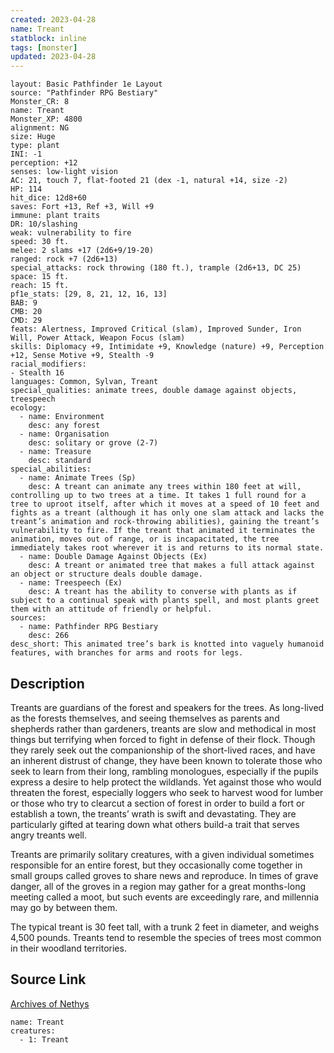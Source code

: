 ```yaml
---
created: 2023-04-28
name: Treant
statblock: inline
tags: [monster]
updated: 2023-04-28
---
```

```statblock
layout: Basic Pathfinder 1e Layout
source: "Pathfinder RPG Bestiary"
Monster_CR: 8
name: Treant
Monster_XP: 4800
alignment: NG
size: Huge
type: plant
INI: -1
perception: +12
senses: low-light vision
AC: 21, touch 7, flat-footed 21 (dex -1, natural +14, size -2)
HP: 114
hit_dice: 12d8+60
saves: Fort +13, Ref +3, Will +9
immune: plant traits
DR: 10/slashing
weak: vulnerability to fire
speed: 30 ft.
melee: 2 slams +17 (2d6+9/19-20)
ranged: rock +7 (2d6+13)
special_attacks: rock throwing (180 ft.), trample (2d6+13, DC 25)
space: 15 ft.
reach: 15 ft.
pf1e_stats: [29, 8, 21, 12, 16, 13]
BAB: 9
CMB: 20
CMD: 29
feats: Alertness, Improved Critical (slam), Improved Sunder, Iron Will, Power Attack, Weapon Focus (slam)
skills: Diplomacy +9, Intimidate +9, Knowledge (nature) +9, Perception +12, Sense Motive +9, Stealth -9
racial_modifiers:
- Stealth 16
languages: Common, Sylvan, Treant
special_qualities: animate trees, double damage against objects, treespeech
ecology:
  - name: Environment
    desc: any forest
  - name: Organisation
    desc: solitary or grove (2-7)
  - name: Treasure
    desc: standard
special_abilities:
  - name: Animate Trees (Sp)
    desc: A treant can animate any trees within 180 feet at will, controlling up to two trees at a time. It takes 1 full round for a tree to uproot itself, after which it moves at a speed of 10 feet and fights as a treant (although it has only one slam attack and lacks the treant’s animation and rock-throwing abilities), gaining the treant’s vulnerability to fire. If the treant that animated it terminates the animation, moves out of range, or is incapacitated, the tree immediately takes root wherever it is and returns to its normal state.
  - name: Double Damage Against Objects (Ex)
    desc: A treant or animated tree that makes a full attack against an object or structure deals double damage.
  - name: Treespeech (Ex)
    desc: A treant has the ability to converse with plants as if subject to a continual speak with plants spell, and most plants greet them with an attitude of friendly or helpful.
sources:
  - name: Pathfinder RPG Bestiary
    desc: 266
desc_short: This animated tree’s bark is knotted into vaguely humanoid features, with branches for arms and roots for legs.
```
## Description
Treants are guardians of the forest and speakers for the trees. As long-lived as the forests themselves, and seeing themselves as parents and shepherds rather than gardeners, treants are slow and methodical in most things but terrifying when forced to fight in defense of their flock. Though they rarely seek out the companionship of the short-lived races, and have an inherent distrust of change, they have been known to tolerate those who seek to learn from their long, rambling monologues, especially if the pupils express a desire to help protect the wildlands. Yet against those who would threaten the forest, especially loggers who seek to harvest wood for lumber or those who try to clearcut a section of forest in order to build a fort or establish a town, the treants’ wrath is swift and devastating. They are particularly gifted at tearing down what others build-a trait that serves angry treants well.

Treants are primarily solitary creatures, with a given individual sometimes responsible for an entire forest, but they occasionally come together in small groups called groves to share news and reproduce. In times of grave danger, all of the groves in a region may gather for a great months-long meeting called a moot, but such events are exceedingly rare, and millennia may go by between them.

The typical treant is 30 feet tall, with a trunk 2 feet in diameter, and weighs 4,500 pounds. Treants tend to resemble the species of trees most common in their woodland territories.
## Source Link
[Archives of Nethys](https://aonprd.com/MonsterDisplay.aspx?ItemName=Treant)
```encounter-table
name: Treant
creatures:
  - 1: Treant
```
